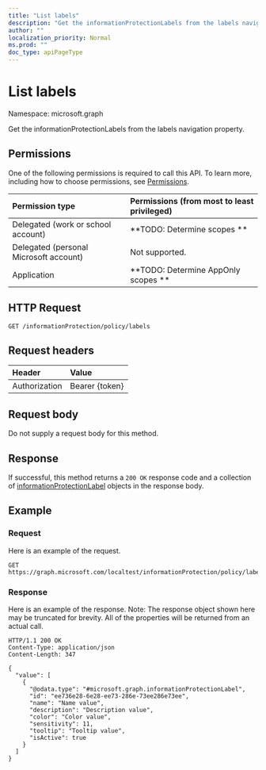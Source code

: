 ```yaml
---
title: "List labels"
description: "Get the informationProtectionLabels from the labels navigation property."
author: ""
localization_priority: Normal
ms.prod: ""
doc_type: apiPageType
---
```


# List labels

Namespace: microsoft.graph

Get the informationProtectionLabels from the labels navigation property.

## Permissions
One of the following permissions is required to call this API. To learn more, including how to choose permissions, see [Permissions](/concepts/permissions-reference.md).

|Permission type|Permissions (from most to least privileged)|
|:---|:---|
|Delegated (work or school account)|**TODO: Determine scopes **|
|Delegated (personal Microsoft account)|Not supported.|
|Application|**TODO: Determine AppOnly scopes **|

## HTTP Request
<!-- {
  "blockType": "ignored"
}
-->
``` http
GET /informationProtection/policy/labels
```

## Request headers
|Header|Value|
|:---|:---|
|Authorization|Bearer {token}|

## Request body
Do not supply a request body for this method.

## Response
If successful, this method returns a `200 OK` response code and a collection of [informationProtectionLabel](../resources/informationprotectionlabel.md) objects in the response body.

## Example

### Request
Here is an example of the request.
<!-- {
  "blockType": "request",
  "name": "get_informationprotectionlabel"
}
-->
``` http
GET https://graph.microsoft.com/localtest/informationProtection/policy/labels
```

### Response
Here is an example of the response. Note: The response object shown here may be truncated for brevity. All of the properties will be returned from an actual call.
<!-- {
  "blockType": "response",
  "truncated": true,
  "@odata.type": "collection(microsoft.graph.informationprotectionlabel)"
}
-->
``` http
HTTP/1.1 200 OK
Content-Type: application/json
Content-Length: 347

{
  "value": [
    {
      "@odata.type": "#microsoft.graph.informationProtectionLabel",
      "id": "ee736e28-6e28-ee73-286e-73ee286e73ee",
      "name": "Name value",
      "description": "Description value",
      "color": "Color value",
      "sensitivity": 11,
      "tooltip": "Tooltip value",
      "isActive": true
    }
  ]
}
```

